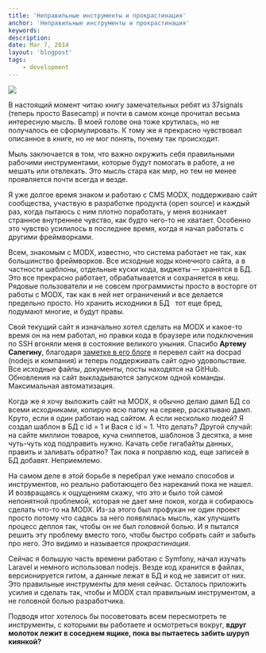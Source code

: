 ```yaml
---
title: 'Неправильные инструменты и прокрастинация'
anchor: 'Неправильные инструменты и прокрастинация'
keywords: 
description:
date: Mar 7, 2014
layout: 'blogpost'
tags:
    - development
---
```


![](/images/wrong-tools-and-procrastination/1.jpg)

В настоящий момент читаю книгу замечательных ребят из 37signals (теперь просто Basecamp) и почти в самом конце прочитал весьма интересную мысль. В моей голове она тоже крутилась, но не получалось ее сформулировать. К тому же я прекрасно чувствовал описанное в книге, но не мог понять, почему так происходит.

Мыль заключается в том, что важно окружить себя правильными рабочими инструментами, которые будут помогать в работе, а не мешать или отвлекать. Это мысль стара как мир, но тем не менее проявляется почти всегда и везде.

<!-- cut -->

Я уже долгое время знаком и работаю с CMS MODX, поддерживаю сайт сообщества, участвую в разработке продукта (open source) и каждый раз, когда пытаюсь с ним плотно поработать, у меня возникает странное внутреннее чувство, как будто чего-то не хватает. Особенно это чувство усилилось в последнее время, когда я начал работать с другими фреймворками.

Всем, знакомым с MODX, известно, что система работает не так, как большинство фреймворков. Все исходные коды конечного сайта, а в частности шаблоны, отдельные куски кода, виджеты &mdash; хранятся в БД. Это все прекрасно работает, обрабатывается и сохраняется в кеш. Рядовые пользователи и не совсем программисты просто в восторге от работы с MODX, так как в ней нет ограничений и все делается предельно просто. Но хранить исходники в БД &nbsp; тот еще бред, подумают многие, и будут правы.

Свой текущий сайт я изначально хотел сделать на MODX и какое-то время он на нем работал, но правки кода в браузере или подключения по SSH вгоняли меня в состояние великого уныния. Спасибо **Артему Сапегину**, благодаря [заметке в его блоге](http://nano.sapegin.ru/all/docpad) я перевел сайт на docpad (nodejs и компания) и теперь поддерживать сайт одно удовольствие. Все исходные файлы, документы, посты находятся на GitHub. Обновления на сайт выкладываются запуском одной команды. Максимальная автоматизация. 

Когда же я хочу выложить сайт на MODX, я обычно делаю дамп БД со всеми исходниками, копирую всю папку на сервер, раскатываю дамп. Круто, если я один работаю над сайтом. А если несколько людей? Я создал шаблон в БД с id = 1 и Вася с id = 1. Что делать? Другой случай: на сайте миллион товаров, куча сниппетов, шаблонов 3 десятка, а мне чуть-чуть код подправить нужно. Качать себе гигабайты данных, править и заливать обратно? Так пока я поправлю код, еще записей в БД добавят. Неприемлемо.

На самом деле в этой борьбе я перебрал уже немало способов и инструментов, но реально работающего без нареканий пока не нашел. И возвращаясь к ощущениям скажу, что это и было той самой непонятной проблемой, которая не дает мне покоя, когда я собираюсь сделать что-то на MODX. Из-за этого был профукан не один проект просто потому что садясь за него появлялась мысль, как улучшить процесс деплоя так, чтобы он не был головной болью. И я пытался решить эту проблему вместо того, чтобы быстро собрать сайт и забыть про него. Это видимо и называется *прокрастинация*.

Сейчас я большую часть времени работаю с Symfony, начал изучать Laravel и немного использовал nodejs. Везде код хранится в файлах, версионируется гитом, а данные лежат в БД и код не зависит от них. Это правильные инструменты для меня сейчас. Осталось приложить усилия и сделать так, чтобы и MODX стал правильным инструментом, а не головной болью разработчика. 

Подводя итог хотелось бы посоветовать всем пересмотреть те инструменты, с которыми вы работаете и осмотреться вокруг, **вдруг молоток лежит в соседнем ящике, пока вы пытаетесь забить шуруп киянкой?**
